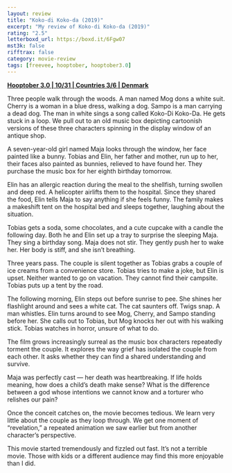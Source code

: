 ```yaml
---
layout: review
title: "Koko-di Koko-da (2019)"
excerpt: "My review of Koko-di Koko-da (2019)"
rating: "2.5"
letterboxd_url: https://boxd.it/6Fgw07
mst3k: false
rifftrax: false
category: movie-review
tags: [freevee, hooptober, hooptober3.0]
---
```


<b><a href="https://boxd.it/pRNoI/detail" target="_blank" rel="noopener">Hooptober 3.0 | 10/31 | Countries 3/6 | Denmark</a></b>

Three people walk through the woods. A man named Mog dons a white suit. Cherry is a woman in a blue dress, walking a dog. Sampo is a man carrying a dead dog. The man in white sings a song called Koko-Di Koko-Da. He gets stuck in a loop. We pull out to an old music box depicting cartoonish versions of these three characters spinning in the display window of an antique shop.

A seven-year-old girl named Maja looks through the window, her face painted like a bunny. Tobias and Elin, her father and mother, run up to her, their faces also painted as bunnies, relieved to have found her. They purchase the music box for her eighth birthday tomorrow.

Elin has an allergic reaction during the meal to the shellfish, turning swollen and deep red. A helicopter airlifts them to the hospital. Since they shared the food, Elin tells Maja to say anything if she feels funny. The family makes a makeshift tent on the hospital bed and sleeps together, laughing about the situation.

Tobias gets a soda, some chocolates, and a cute cupcake with a candle the following day. Both he and Elin set up a tray to surprise the sleeping Maja. They sing a birthday song. Maja does not stir. They gently push her to wake her. Her body is stiff, and she isn’t breathing.

Three years pass. The couple is silent together as Tobias grabs a couple of ice creams from a convenience store. Tobias tries to make a joke, but Elin is upset. Neither wanted to go on vacation. They cannot find their campsite. Tobias puts up a tent by the road.

The following morning, Elin steps out before sunrise to pee. She shines her flashlight around and sees a white cat. The cat saunters off. Twigs snap. A man whistles. Elin turns around to see Mog, Cherry, and Sampo standing before her. She calls out to Tobias, but Mog knocks her out with his walking stick. Tobias watches in horror, unsure of what to do.

The film grows increasingly surreal as the music box characters repeatedly torment the couple. It explores the way grief has isolated the couple from each other. It asks whether they can find a shared understanding and survive.

Maja was perfectly cast — her death was heartbreaking. If life holds meaning, how does a child’s death make sense? What is the difference between a god whose intentions we cannot know and a torturer who relishes our pain?

Once the conceit catches on, the movie becomes tedious. We learn very little about the couple as they loop through. We get one moment of “revelation,” a repeated animation we saw earlier but from another character’s perspective.

This movie started tremendously and fizzled out fast. It’s not a terrible movie. Those with kids or a different audience may find this more enjoyable than I did.
